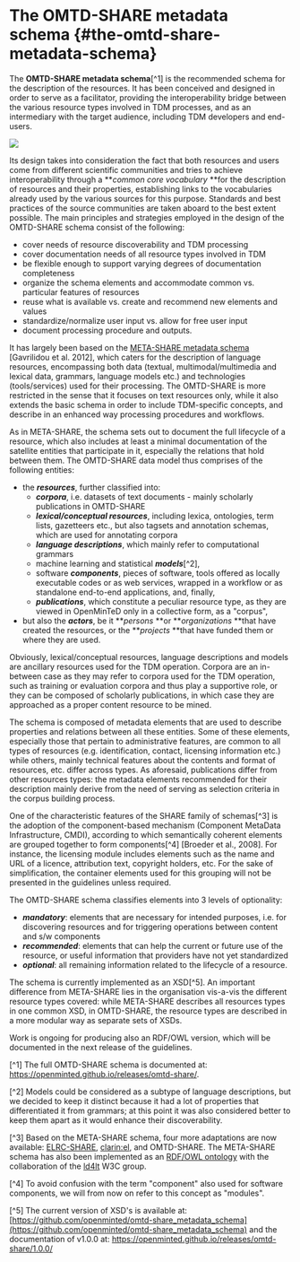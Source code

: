 # The OMTD-SHARE metadata schema {#the-omtd-share-metadata-schema}

The **OMTD-SHARE metadata schema**[^1] is the recommended schema for the description of the resources. It has been conceived and designed in order to serve as a facilitator, providing the interoperability bridge between the various resource types involved in TDM processes, and as an intermediary with the target audience, including TDM developers and end-users. 

![](/assets/OMTD_SchemaOverviewNewcolors.jpg)


Its design takes into consideration the fact that both resources and users come from different scientific communities and tries to achieve interoperability through a **_common core vocabulary_ **for the description of resources and their properties, establishing links to the vocabularies already used by the various sources for this purpose. Standards and best practices of the source communities are taken aboard to the best extent possible. The main principles and strategies employed in the design of the OMTD-SHARE schema consist of the following:

*   cover needs of resource discoverability and TDM processing
*   cover documentation needs of all resource types involved in TDM
*   be flexible enough to support varying degrees of documentation completeness
*   organize the schema elements and accommodate common vs. particular features of resources
*   reuse what is available vs. create and recommend new elements and values
*   standardize/normalize user input vs. allow for free user input
*   document processing procedure and outputs.

It has largely been based on the [META-SHARE metadata schema](http://metashare.ilsp.gr/knowledgebase/homePage) [Gavrilidou et al. 2012], which caters for the description of language resources, encompassing both data (textual, multimodal/multimedia and lexical data, grammars, language models etc.) and technologies (tools/services) used for their processing. The OMTD-SHARE is more restricted in the sense that it focuses on text resources only, while it also extends the basic schema in order to include TDM-specific concepts, and describe in an enhanced way processing procedures and workflows.

As in META-SHARE, the schema sets out to document the full lifecycle of a resource, which also includes at least a minimal documentation of the satellite entities that participate in it, especially the relations that hold between them. The OMTD-SHARE data model thus comprises of the following entities:

*   the **_resources_**, further classified into:
    *   **_corpora_**, i.e. datasets of text documents - mainly scholarly publications in OMTD-SHARE
    *   **_lexical/conceptual resources_**, including lexica, ontologies, term lists, gazetteers etc., but also tagsets and annotation schemas, which are used for annotating corpora
    *   **_language descriptions_**, which mainly refer to computational grammars
    *   machine learning and statistical **_models_**[^2],
    *   software **_components_**, pieces of software, tools offered as locally executable codes or as web services, wrapped in a workflow or as standalone end-to-end applications, and, finally,
    *   **_publications_**, which constitute a peculiar resource type, as they are viewed in OpenMinTeD only in a collective form, as a &quot;corpus&quot;,
*   but also the **_actors_**, be it **_persons_ **or **_organizations_ **that have created the resources, or the **_projects_ **that have funded them or where they are used.

Obviously, lexical/conceptual resources, language descriptions and models are ancillary resources used for the TDM operation. Corpora are an in-between case as they may refer to corpora used for the TDM operation, such as training or evaluation corpora and thus play a supportive role, or they can be composed of scholarly publications, in which case they are approached as a proper content resource to be mined.

The schema is composed of metadata elements that are used to describe properties and relations between all these entities. Some of these elements, especially those that pertain to administrative features, are common to all types of resources (e.g. identification, contact, licensing information etc.) while others, mainly technical features about the contents and format of resources, etc. differ across types. As aforesaid, publications differ from other resources types: the metadata elements recommended for their description mainly derive from the need of serving as selection criteria in the corpus building process.

One of the characteristic features of the SHARE family of schemas[^3] is the adoption of the component-based mechanism (Component MetaData Infrastructure, CMDI), according to which semantically coherent elements are grouped together to form components[^4] [Broeder et al., 2008]. For instance, the licensing module includes elements such as the name and URL of a licence, attribution text, copyright holders, etc. For the sake of simplification, the container elements used for this grouping will not be presented in the guidelines unless required.

The OMTD-SHARE schema classifies elements into 3 levels of optionality:

*   **_mandatory_**: elements that are necessary for intended purposes, i.e. for discovering resources and for triggering operations between content and s/w components
*   **_recommended_**: elements that can help the current or future use of the resource, or useful information that providers have not yet standardized
*   **_optional_**: all remaining information related to the lifecycle of a resource.

The schema is currently implemented as an XSD[^5]. An important difference from META-SHARE lies in the organisation vis-a-vis the different resource types covered: while META-SHARE describes all resources types in one common XSD, in OMTD-SHARE, the resource types are described in a more modular way as separate sets of XSDs.

Work is ongoing for producing also an RDF/OWL version, which will be documented in the next release of the guidelines.

[^1] The full OMTD-SHARE schema is documented at: https://openminted.github.io/releases/omtd-share/.

[^2] Models could be considered as a subtype of language descriptions, but we decided to keep it distinct because it had a lot of properties that differentiated it from grammars; at this point it was also considered better to keep them apart as it would enhance their discoverability.

[^3] Based on the META-SHARE schema, four more adaptations are now available:  [ELRC-SHARE](https://elrc-share.ilsp.gr/documentation/ELRC-SHARE_schema.html), [clarin:el](http://www.clarin.gr/en/content/preparing-documenting-lrs), and OMTD-SHARE. The META-SHARE schema has also been implemented as an [RDF/OWL ontology](http://purl.org/net/def/metashare) with the collaboration of the [ld4lt](https://www.w3.org/community/ld4lt) W3C group.

[^4] To avoid confusion with the term &quot;component&quot; also used for software components, we will from now on refer to this concept as &quot;modules&quot;.

[^5] The current version of XSD&#039;s is available  at: [https://github.com/openminted/omtd-share_metadata_schema](https://github.com/openminted/omtd-share_metadata_schema) and the documentation of v1.0.0 at: https://openminted.github.io/releases/omtd-share/1.0.0/